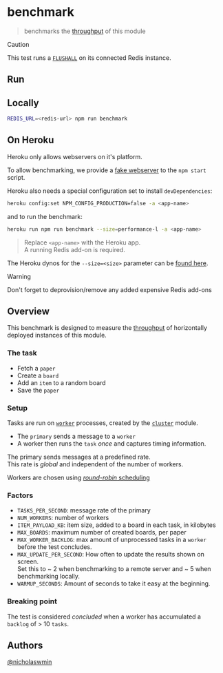 # benchmark

> benchmarks the [throughput][throughput] of this module

> [!CAUTION]  
> This test runs a [`FLUSHALL`][flushall] on its connected Redis instance.

## Run

## Locally

```bash
REDIS_URL=<redis-url> npm run benchmark
```

## On Heroku

Heroku only allows webservers on it's platform.

To allow benchmarking, we provide a [fake webserver][fake-server] to the
`npm start` script.

Heroku also needs a special configuration set to
install `devDependencies`:

```bash
heroku config:set NPM_CONFIG_PRODUCTION=false -a <app-name>
```

and to run the benchmark:

```bash
heroku run npm run benchmark --size=performance-l -a <app-name>
```

> Replace `<app-name>` with the Heroku app.  
> A running Redis add-on is required.

The Heroku dynos for the `--size=<size>` parameter can be [found here][dynos].

> [!WARNING]  
> Don't forget to deprovision/remove any added expensive Redis add-ons

## Overview

This benchmark is designed to measure the [throughput][throughput]
of horizontally deployed instances of this module.

### The task

- Fetch a `paper`
- Create a `board`
- Add an `item` to a random board
- Save the `paper`

### Setup

Tasks are run on [`worker`][worker] processes, created by the
[`cluster`][cluster] module.

- The `primary` sends a message to a `worker`
- A worker then runs the `task` *once* and captures timing information.

The primary sends messages at a predefined rate.  
This rate is *global* and independent of the number of workers.

Workers are chosen using [*round-robin* scheduling][round-robin]

### Factors

- `TASKS_PER_SECOND`: message rate of the primary
- `NUM_WORKERS`: number of workers
- `ITEM_PAYLOAD_KB`: item size, added to a board in each task, in kilobytes
- `MAX_BOARDS`: maximum number of created boards, per paper
- `MAX_WORKER_BACKLOG`: max amount of unprocessed tasks in a `worker`
  before the test concludes.
- `MAX_UPDATE_PER_SECOND`: How often to update the results shown on screen.  
  Set this to ~ 2 when benchmarking to a remote server and ~ 5 when benchmarking
  locally.
- `WARMUP_SECONDS`: Amount of seconds to take it easy at the beginning.


### Breaking point

The test is considered *concluded* when a worker has accumulated a
`backlog` of > 10 `tasks`.  

## Authors

[@nicholaswmin][nicholaswmin]

[round-robin]: https://en.wikipedia.org/wiki/Round-robin_scheduling
[cluster]: https://nodejs.org/api/cluster.html
[worker]: https://nodejs.org/api/cluster.html#class-worker
[nicholaswmin]: https://github.com/nicholaswmin
[flushall]: https://redis.io/docs/latest/commands/flushall/
[throughput]: https://en.wikipedia.org/wiki/Network_throughput
[dynos]: https://devcenter.heroku.com/articles/limits#dynos
[fake-server]: bench/fake-server.js
